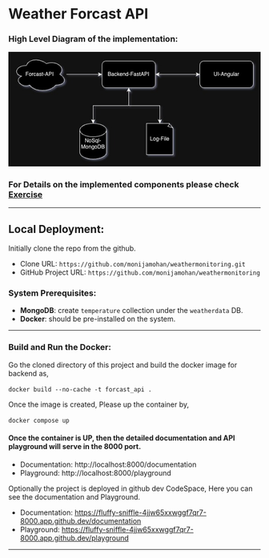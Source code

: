 # Weather Forcast API

### High Level Diagram of the implementation:

![Image Alt Text](HLD.jpeg)

### For Details on the implemented components please check  [Exercise](EXCERSICE.md)

---

## Local Deployment:

Initially clone the repo from the github.

- Clone URL: `https://github.com/monijamohan/weathermonitoring.git` <br>
- GitHub Project URL: `https://github.com/monijamohan/weathermonitoring`

### System Prerequisites:

- **MongoDB**:  create `temperature` collection under the `weatherdata` DB.
- **Docker**: should be pre-installed on the system.

---

### Build and Run the Docker:

Go the cloned directory of this project and build the docker image for backend as,

`docker build --no-cache -t forcast_api .`

Once the image is created, Please up the container by,

`docker compose up`

#### Once the container is UP, then the detailed documentation and API playground will serve in the 8000 port.

- Documentation: http://localhost:8000/documentation
- Playground: http://localhost:8000/playground

Optionally the project is deployed in github dev CodeSpace, Here you can see the documentation and Playground.
- Documentation: https://fluffy-sniffle-4jjw65xxwggf7qr7-8000.app.github.dev/documentation
- Playground: https://fluffy-sniffle-4jjw65xxwggf7qr7-8000.app.github.dev/playground

---
